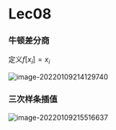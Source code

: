 # Lec08

### 牛顿差分商

定义$f[x_i] = x_i$

![image-20220109214129740](C:\Users\dell\AppData\Roaming\Typora\typora-user-images\image-20220109214129740.png)

### 三次样条插值

![image-20220109215516637](C:\Users\dell\AppData\Roaming\Typora\typora-user-images\image-20220109215516637.png)

